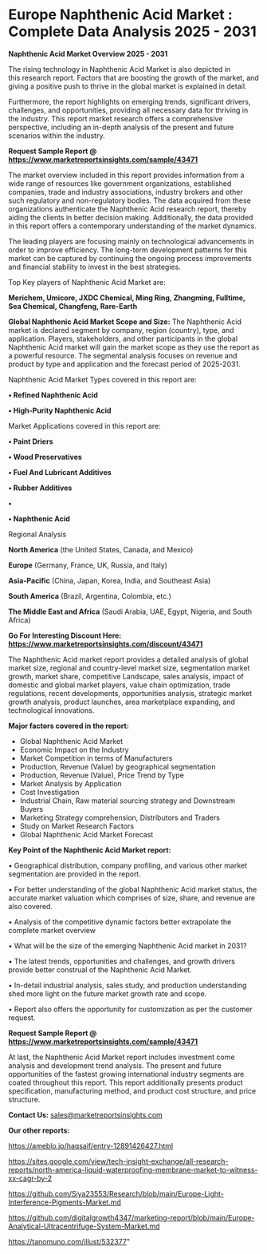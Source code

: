 # Europe Naphthenic Acid Market : Complete Data Analysis 2025 - 2031

<Strong> Naphthenic Acid Market Overview 2025 - 2031</strong>

The rising technology in Naphthenic Acid Market is also depicted in this research report. Factors that are boosting the growth of the market, and giving a positive push to thrive in the global market is explained in detail.

Furthermore, the report highlights on emerging trends, significant drivers, challenges, and opportunities, providing all necessary data for thriving in the industry. This report market research offers a comprehensive perspective, including an in-depth analysis of the present and future scenarios within the industry.

<strong>Request Sample Report @ <a href=https://www.marketreportsinsights.com/sample/43471>https://www.marketreportsinsights.com/sample/43471</a></strong>

The market overview included in this report provides information from a wide range of resources like government organizations, established companies, trade and industry associations, industry brokers and other such regulatory and non-regulatory bodies. The data acquired from these organizations authenticate the Naphthenic Acid research report, thereby aiding the clients in better decision making. Additionally, the data provided in this report offers a contemporary understanding of the market dynamics.

The leading players are focusing mainly on technological advancements in order to improve efficiency. The long-term development patterns for this market can be captured by continuing the ongoing process improvements and financial stability to invest in the best strategies.

Top Key players of Naphthenic Acid Market are:

<strong>Merichem, Umicore, JXDC Chemical, Ming Ring, Zhangming, Fulltime, Sea Chemical, Changfeng, Rare-Earth</strong>

<strong><b>Global Naphthenic Acid Market Scope and Size:</b></strong>
The Naphthenic Acid market is declared segment by company, region (country), type, and application. Players, stakeholders, and other participants in the global Naphthenic Acid market will gain the market scope as they use the report as a powerful resource. The segmental analysis focuses on revenue and product by type and application and the forecast period of 2025-2031.

Naphthenic Acid Market Types covered in this report are:

<strong>•  Refined Naphthenic Acid

•  High-Purity Naphthenic Acid</strong>

Market Applications covered in this report are:

<strong>•  Paint Driers

•  Wood Preservatives

•  Fuel And Lubricant Additives

•  Rubber Additives

•  

•  Naphthenic Acid</strong> 

Regional Analysis

<strong>North America</strong> (the United States, Canada, and Mexico)

<strong>Europe</strong> (Germany, France, UK, Russia, and Italy)

<strong>Asia-Pacific</strong> (China, Japan, Korea, India, and Southeast Asia)

<strong>South America</strong> (Brazil, Argentina, Colombia, etc.)

<strong>The Middle East and Africa</strong> (Saudi Arabia, UAE, Egypt, Nigeria, and South Africa)

<strong>Go For Interesting Discount Here: <a href=https://www.marketreportsinsights.com/discount/43471>https://www.marketreportsinsights.com/discount/43471</a></strong>

The Naphthenic Acid market report provides a detailed analysis of global market size, regional and country-level market size, segmentation market growth, market share, competitive Landscape, sales analysis, impact of domestic and global market players, value chain optimization, trade regulations, recent developments, opportunities analysis, strategic market growth analysis, product launches, area marketplace expanding, and technological innovations.

<strong><b>Major factors covered in the report:</b></strong>
<ul>
  <li>Global Naphthenic Acid Market </li>
  <li>Economic Impact on the Industry</li>
  <li>Market Competition in terms of Manufacturers</li>
  <li>Production, Revenue (Value) by geographical segmentation</li>
  <li>Production, Revenue (Value), Price Trend by Type</li>
  <li>Market Analysis by Application</li>
  <li>Cost Investigation</li>
  <li>Industrial Chain, Raw material sourcing strategy and Downstream Buyers</li>
  <li>Marketing Strategy comprehension, Distributors and Traders</li>
  <li>Study on Market Research Factors</li>
  <li>Global Naphthenic Acid Market Forecast</li>
</ul>

<strong><b>Key Point of the Naphthenic Acid Market report:</b></strong>

• Geographical distribution, company profiling, and various other market segmentation are provided in the report.

• For better understanding of the global Naphthenic Acid market status, the accurate market valuation which comprises of size, share, and revenue are also covered.

• Analysis of the competitive dynamic factors better extrapolate the complete market overview

• What will be the size of the emerging Naphthenic Acid market in 2031?

• The latest trends, opportunities and challenges, and growth drivers provide better construal of the Naphthenic Acid Market.

• In-detail industrial analysis, sales study, and production understanding shed more light on the future market growth rate and scope.

• Report also offers the opportunity for customization as per the customer request.

<strong>Request Sample Report @ <a href=https://www.marketreportsinsights.com/sample/43471>https://www.marketreportsinsights.com/sample/43471</a></strong>

At last, the Naphthenic Acid Market report includes investment come analysis and development trend analysis. The present and future opportunities of the fastest growing international industry segments are coated throughout this report. This report additionally presents product specification, manufacturing method, and product cost structure, and price structure.

<strong>Contact Us:</strong>
sales@marketreportsinsights.com

<strong>Our other reports:</strong>

<a href=https://ameblo.jp/haqsaif/entry-12891426427.html>https://ameblo.jp/haqsaif/entry-12891426427.html</a>

<a href=https://sites.google.com/view/tech-insight-exchange/all-research-reports/north-america-liquid-waterproofing-membrane-market-to-witness-xx-cagr-by-2>https://sites.google.com/view/tech-insight-exchange/all-research-reports/north-america-liquid-waterproofing-membrane-market-to-witness-xx-cagr-by-2</a>

<a href=https://github.com/Siya23553/Research/blob/main/Europe-Light-Interference-Pigments-Market.md>https://github.com/Siya23553/Research/blob/main/Europe-Light-Interference-Pigments-Market.md</a>

<a href=https://github.com/digitalgrowth4347/marketing-report/blob/main/Europe-Analytical-Ultracentrifuge-System-Market.md>https://github.com/digitalgrowth4347/marketing-report/blob/main/Europe-Analytical-Ultracentrifuge-System-Market.md</a>

<a href=https://tanomuno.com/illust/532377>https://tanomuno.com/illust/532377</a>"
